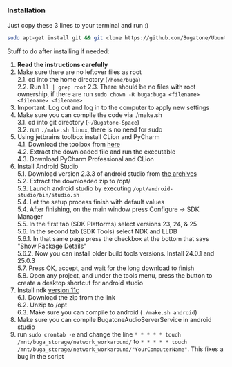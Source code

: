 ### Installation
Just copy these 3 lines to your terminal and run :)
```bash
sudo apt-get install git && git clone https://github.com/Bugatone/Ubuntu-Setup-Scripts.git setup-scripts && cd setup-scripts && sudo ./install.sh
```

Stuff to do after installing if needed:  
1. **Read the instructions carefully**  
2. Make sure there are no leftover files as root  
2.1. cd into the home directory (`/home/buga`)  
2.2. Run `ll | grep root`
2.3. There should be no files with root ownership, if there are run `sudo chown -R buga:buga <filename> <filename> <filename>`  
3. Important: Log out and log in to the computer to apply new settings
3. Make sure you can compile the code via ./make.sh  
3.1. cd into git directory (`~/Bugatone-Space`)  
3.2. run `./make.sh linux`, there is no need for sudo  
4. Using jetbrains toolbox install CLion and PyCharm  
4.1. Download the toolbox from [here](https://www.jetbrains.com/toolbox/app/)  
4.2. Extract the downloaded file and run the executable  
4.3. Download PyCharm Professional and CLion  
5. Install Android Studio  
5.1. Download version 2.3.3 of android studio from [the archives](https://developer.android.com/studio/archive.html)  
5.2. Extract the downloaded zip to /opt/  
5.3. Launch android studio by executing `/opt/android-studio/bin/studio.sh`  
5.4. Let the setup process finish with default values  
5.4. After finishing, on the main window press Configure -> SDK Manager  
5.5. In the first tab (SDK Platforms) select versions 23, 24, & 25  
5.6. In the second tab (SDK Tools) select NDK and LLDB  
5.6.1. In that same page press the checkbox at the bottom that says "Show Package Details"  
5.6.2. Now you can install older build tools versions. Install 24.0.1 and 25.0.3  
5.7. Press OK, accept, and wait for the long download to finish  
5.8. Open any project, and under the tools menu, press the button to create a desktop shortcut for android studio  
6. Install ndk [version 11c](https://developer.android.com/ndk/downloads/older_releases.html)  
6.1. Download the zip from the link  
6.2. Unzip to /opt  
6.3. Make sure you can compile to android (`./make.sh android`)  
7. Make sure you can compile BugatoneAudioServerService in android studio  
8. run `sudo crontab -e` and change the line `* * * * * touch /mnt/buga_storage/network_workaround/` to `* * * * * touch /mnt/buga_storage/network_workaround/"YourComputerName"`. This fixes a bug in the script
